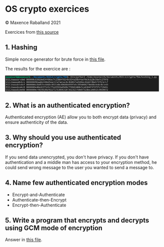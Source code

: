 # OS crypto exercices

&copy; Maxence Raballand 2021

Exercices from [this source](https://vqhuy.github.io/teaching/crypto/td4)

## 1. Hashing

Simple nonce generator for brute force in [this file](hashing_1.py).

The results for the exercice are :

![Result of hashing](/media/result_hash.png)

## 2. What is an authenticated encryption?

Authenticated encryption (AE) allow you to both encrypt data (privacy) and ensure authenticity of the data.

## 3. Why should you use authenticated encryption?

If you send data unencrypted, you don't have privacy. If you don't have authentication and a middle man has access to your encryption method, he could send wrong message to the user you wanted to send a message to.

## 4. Name few authenticated encryption modes

- Encrypt-and-Authenticate
- Authenticate-then-Encrypt
- Encrypt-then-Authenticate

## 5. Write a program that encrypts and decrypts using GCM mode of encryption

Answer in [this file](GCM.py).